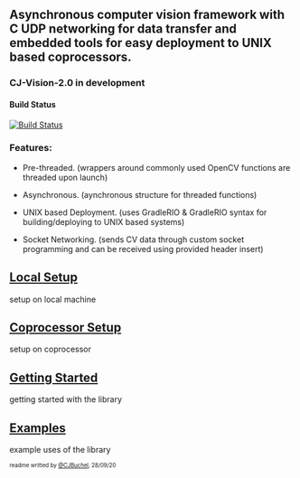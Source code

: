 ## Asynchronous computer vision framework with C UDP networking for data transfer and embedded tools for easy deployment to UNIX based coprocessors.

### CJ-Vision-2.0 in development

#### Build Status
[![Build Status](https://dev.azure.com/ConnorBuchel0890/WML/_apis/build/status/wml-frc.CJ-Vision?branchName=master)](https://dev.azure.com/ConnorBuchel0890/WML/_build/latest?definitionId=12&branchName=master)

### Features:
- Pre-threaded. (wrappers around commonly used OpenCV functions are threaded upon launch)

- Asynchronous. (aynchronous structure for threaded functions)

- UNIX based Deployment. (uses GradleRIO & GradleRIO syntax for building/deploying to UNIX based systems)

- Socket Networking. (sends CV data through custom socket programming and can be received using provided header insert)

## [Local Setup](docs/local.md)
setup on local machine

## [Coprocessor Setup](docs/coproc.md)
setup on coprocessor

## [Getting Started](docs/gettingStarted.md)
getting started with the library

## [Examples](docs/examples/?)
example uses of the library

<sub><sup>readme writted by [@CJBuchel](https://github.com/CJBuchel), 28/09/20</sup></sub>
